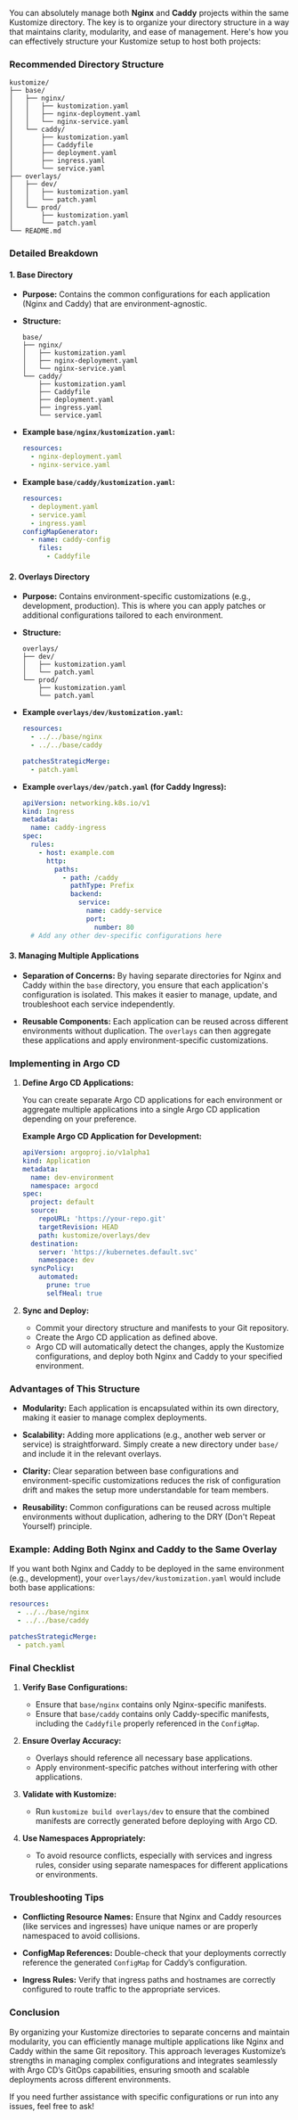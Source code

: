You can absolutely manage both **Nginx** and **Caddy** projects within the same Kustomize directory. The key is to organize your directory structure in a way that maintains clarity, modularity, and ease of management. Here's how you can effectively structure your Kustomize setup to host both projects:

### **Recommended Directory Structure**

```
kustomize/
├── base/
│   ├── nginx/
│   │   ├── kustomization.yaml
│   │   ├── nginx-deployment.yaml
│   │   └── nginx-service.yaml
│   └── caddy/
│       ├── kustomization.yaml
│       ├── Caddyfile
│       ├── deployment.yaml
│       ├── ingress.yaml
│       └── service.yaml
├── overlays/
│   ├── dev/
│   │   ├── kustomization.yaml
│   │   └── patch.yaml
│   └── prod/
│       ├── kustomization.yaml
│       └── patch.yaml
└── README.md
```

### **Detailed Breakdown**

#### **1. Base Directory**

- **Purpose:** Contains the common configurations for each application (Nginx and Caddy) that are environment-agnostic.

- **Structure:**
  
  ```
  base/
  ├── nginx/
  │   ├── kustomization.yaml
  │   ├── nginx-deployment.yaml
  │   └── nginx-service.yaml
  └── caddy/
      ├── kustomization.yaml
      ├── Caddyfile
      ├── deployment.yaml
      ├── ingress.yaml
      └── service.yaml
  ```

- **Example `base/nginx/kustomization.yaml`:**
  
  ```yaml
  resources:
    - nginx-deployment.yaml
    - nginx-service.yaml
  ```

- **Example `base/caddy/kustomization.yaml`:**
  
  ```yaml
  resources:
    - deployment.yaml
    - service.yaml
    - ingress.yaml
  configMapGenerator:
    - name: caddy-config
      files:
        - Caddyfile
  ```

#### **2. Overlays Directory**

- **Purpose:** Contains environment-specific customizations (e.g., development, production). This is where you can apply patches or additional configurations tailored to each environment.

- **Structure:**
  
  ```
  overlays/
  ├── dev/
  │   ├── kustomization.yaml
  │   └── patch.yaml
  └── prod/
      ├── kustomization.yaml
      └── patch.yaml
  ```

- **Example `overlays/dev/kustomization.yaml`:**
  
  ```yaml
  resources:
    - ../../base/nginx
    - ../../base/caddy

  patchesStrategicMerge:
    - patch.yaml
  ```

- **Example `overlays/dev/patch.yaml` (for Caddy Ingress):**
  
  ```yaml
  apiVersion: networking.k8s.io/v1
  kind: Ingress
  metadata:
    name: caddy-ingress
  spec:
    rules:
      - host: example.com
        http:
          paths:
            - path: /caddy
              pathType: Prefix
              backend:
                service:
                  name: caddy-service
                  port:
                    number: 80
    # Add any other dev-specific configurations here
  ```

#### **3. Managing Multiple Applications**

- **Separation of Concerns:** By having separate directories for Nginx and Caddy within the `base` directory, you ensure that each application's configuration is isolated. This makes it easier to manage, update, and troubleshoot each service independently.

- **Reusable Components:** Each application can be reused across different environments without duplication. The `overlays` can then aggregate these applications and apply environment-specific customizations.

### **Implementing in Argo CD**

1. **Define Argo CD Applications:**
   
   You can create separate Argo CD applications for each environment or aggregate multiple applications into a single Argo CD application depending on your preference.

   **Example Argo CD Application for Development:**
   
   ```yaml
   apiVersion: argoproj.io/v1alpha1
   kind: Application
   metadata:
     name: dev-environment
     namespace: argocd
   spec:
     project: default
     source:
       repoURL: 'https://your-repo.git'
       targetRevision: HEAD
       path: kustomize/overlays/dev
     destination:
       server: 'https://kubernetes.default.svc'
       namespace: dev
     syncPolicy:
       automated:
         prune: true
         selfHeal: true
   ```

2. **Sync and Deploy:**
   
   - Commit your directory structure and manifests to your Git repository.
   - Create the Argo CD application as defined above.
   - Argo CD will automatically detect the changes, apply the Kustomize configurations, and deploy both Nginx and Caddy to your specified environment.

### **Advantages of This Structure**

- **Modularity:** Each application is encapsulated within its own directory, making it easier to manage complex deployments.
  
- **Scalability:** Adding more applications (e.g., another web server or service) is straightforward. Simply create a new directory under `base/` and include it in the relevant overlays.
  
- **Clarity:** Clear separation between base configurations and environment-specific customizations reduces the risk of configuration drift and makes the setup more understandable for team members.

- **Reusability:** Common configurations can be reused across multiple environments without duplication, adhering to the DRY (Don't Repeat Yourself) principle.

### **Example: Adding Both Nginx and Caddy to the Same Overlay**

If you want both Nginx and Caddy to be deployed in the same environment (e.g., development), your `overlays/dev/kustomization.yaml` would include both base applications:

```yaml
resources:
  - ../../base/nginx
  - ../../base/caddy

patchesStrategicMerge:
  - patch.yaml
```

### **Final Checklist**

1. **Verify Base Configurations:**
   - Ensure that `base/nginx` contains only Nginx-specific manifests.
   - Ensure that `base/caddy` contains only Caddy-specific manifests, including the `Caddyfile` properly referenced in the `ConfigMap`.

2. **Ensure Overlay Accuracy:**
   - Overlays should reference all necessary base applications.
   - Apply environment-specific patches without interfering with other applications.

3. **Validate with Kustomize:**
   - Run `kustomize build overlays/dev` to ensure that the combined manifests are correctly generated before deploying with Argo CD.

4. **Use Namespaces Appropriately:**
   - To avoid resource conflicts, especially with services and ingress rules, consider using separate namespaces for different applications or environments.

### **Troubleshooting Tips**

- **Conflicting Resource Names:** Ensure that Nginx and Caddy resources (like services and ingresses) have unique names or are properly namespaced to avoid collisions.
  
- **ConfigMap References:** Double-check that your deployments correctly reference the generated `ConfigMap` for Caddy’s configuration.

- **Ingress Rules:** Verify that ingress paths and hostnames are correctly configured to route traffic to the appropriate services.

### **Conclusion**

By organizing your Kustomize directories to separate concerns and maintain modularity, you can efficiently manage multiple applications like Nginx and Caddy within the same Git repository. This approach leverages Kustomize’s strengths in managing complex configurations and integrates seamlessly with Argo CD’s GitOps capabilities, ensuring smooth and scalable deployments across different environments.

If you need further assistance with specific configurations or run into any issues, feel free to ask!